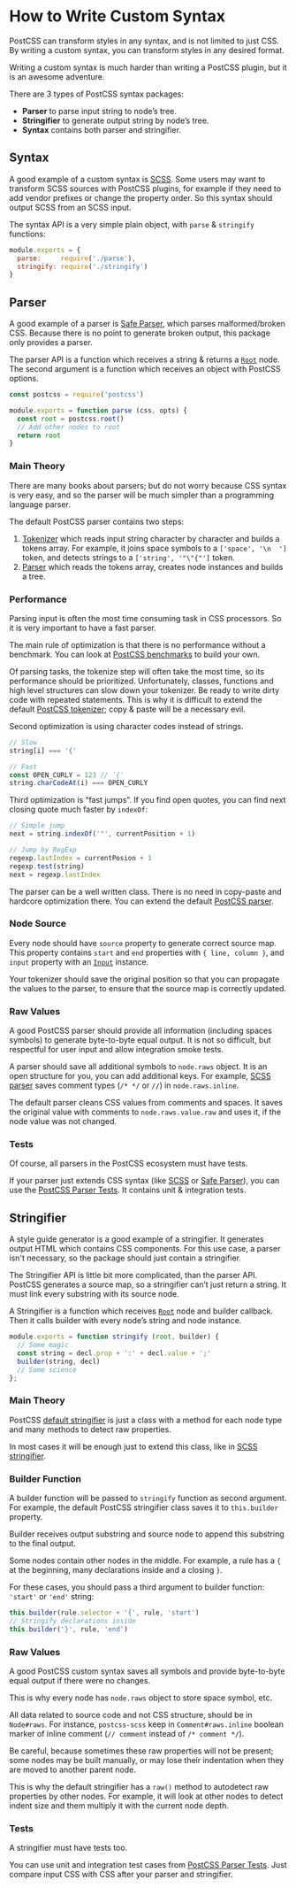 # How to Write Custom Syntax

PostCSS can transform styles in any syntax, and is not limited to just CSS. By writing a custom syntax, you can
transform styles in any desired format.

Writing a custom syntax is much harder than writing a PostCSS plugin, but it is an awesome adventure.

There are 3 types of PostCSS syntax packages:

* **Parser** to parse input string to node’s tree.
* **Stringifier** to generate output string by node’s tree.
* **Syntax** contains both parser and stringifier.

## Syntax

A good example of a custom syntax is [SCSS]. Some users may want to transform SCSS sources with PostCSS plugins, for
example if they need to add vendor prefixes or change the property order. So this syntax should output SCSS from an SCSS
input.

The syntax API is a very simple plain object, with `parse` & `stringify`
functions:

```js
module.exports = {
  parse:     require('./parse'),
  stringify: require('./stringify')
}
```

[SCSS]: https://github.com/postcss/postcss-scss

## Parser

A good example of a parser is [Safe Parser], which parses malformed/broken CSS. Because there is no point to generate
broken output, this package only provides a parser.

The parser API is a function which receives a string & returns a [`Root`] node. The second argument is a function which
receives an object with PostCSS options.

```js
const postcss = require('postcss')

module.exports = function parse (css, opts) {
  const root = postcss.root()
  // Add other nodes to root
  return root
}
```

[Safe Parser]: https://github.com/postcss/postcss-safe-parser
[`Root`]:      http://api.postcss.org/Root.html

### Main Theory

There are many books about parsers; but do not worry because CSS syntax is very easy, and so the parser will be much
simpler than a programming language parser.

The default PostCSS parser contains two steps:

1. [Tokenizer] which reads input string character by character and builds a tokens array. For example, it joins space
   symbols to a `['space', '\n  ']`
   token, and detects strings to a `['string', '"\"{"']` token.
2. [Parser] which reads the tokens array, creates node instances and builds a tree.

[Tokenizer]: https://github.com/postcss/postcss/blob/master/lib/tokenize.es6
[Parser]:    https://github.com/postcss/postcss/blob/master/lib/parser.es6

### Performance

Parsing input is often the most time consuming task in CSS processors. So it is very important to have a fast parser.

The main rule of optimization is that there is no performance without a benchmark. You can look at [PostCSS benchmarks]
to build your own.

Of parsing tasks, the tokenize step will often take the most time, so its performance should be prioritized.
Unfortunately, classes, functions and high level structures can slow down your tokenizer. Be ready to write dirty code
with repeated statements. This is why it is difficult to extend the default [PostCSS tokenizer]; copy & paste will be a
necessary evil.

Second optimization is using character codes instead of strings.

```js
// Slow
string[i] === '{'

// Fast
const OPEN_CURLY = 123 // `{'
string.charCodeAt(i) === OPEN_CURLY
```

Third optimization is “fast jumps”. If you find open quotes, you can find next closing quote much faster by `indexOf`:

```js
// Simple jump
next = string.indexOf('"', currentPosition + 1)

// Jump by RegExp
regexp.lastIndex = currentPosion + 1
regexp.test(string)
next = regexp.lastIndex
```

The parser can be a well written class. There is no need in copy-paste and hardcore optimization there. You can extend
the default [PostCSS parser].

[PostCSS benchmarks]: https://github.com/postcss/benchmark
[PostCSS tokenizer]:  https://github.com/postcss/postcss/blob/master/lib/tokenize.es6
[PostCSS parser]:     https://github.com/postcss/postcss/blob/master/lib/parser.es6

### Node Source

Every node should have `source` property to generate correct source map. This property contains `start` and `end`
properties with `{ line, column }`, and `input` property with an [`Input`] instance.

Your tokenizer should save the original position so that you can propagate the values to the parser, to ensure that the
source map is correctly updated.

[`Input`]: https://github.com/postcss/postcss/blob/master/lib/input.es6

### Raw Values

A good PostCSS parser should provide all information (including spaces symbols)
to generate byte-to-byte equal output. It is not so difficult, but respectful for user input and allow integration smoke
tests.

A parser should save all additional symbols to `node.raws` object. It is an open structure for you, you can add
additional keys. For example, [SCSS parser] saves comment types (`/* */` or `//`)
in `node.raws.inline`.

The default parser cleans CSS values from comments and spaces. It saves the original value with comments
to `node.raws.value.raw` and uses it, if the node value was not changed.

[SCSS parser]: https://github.com/postcss/postcss-scss

### Tests

Of course, all parsers in the PostCSS ecosystem must have tests.

If your parser just extends CSS syntax (like [SCSS] or [Safe Parser]), you can use the [PostCSS Parser Tests]. It
contains unit & integration tests.

[PostCSS Parser Tests]: https://github.com/postcss/postcss-parser-tests

## Stringifier

A style guide generator is a good example of a stringifier. It generates output HTML which contains CSS components. For
this use case, a parser isn't necessary, so the package should just contain a stringifier.

The Stringifier API is little bit more complicated, than the parser API. PostCSS generates a source map, so a
stringifier can’t just return a string. It must link every substring with its source node.

A Stringifier is a function which receives [`Root`] node and builder callback. Then it calls builder with every node’s
string and node instance.

```js
module.exports = function stringify (root, builder) {
  // Some magic
  const string = decl.prop + ':' + decl.value + ';'
  builder(string, decl)
  // Some science
};
```

### Main Theory

PostCSS [default stringifier] is just a class with a method for each node type and many methods to detect raw
properties.

In most cases it will be enough just to extend this class, like in [SCSS stringifier].

[default stringifier]: https://github.com/postcss/postcss/blob/master/lib/stringifier.es6
[SCSS stringifier]:    https://github.com/postcss/postcss-scss/blob/master/lib/scss-stringifier.es6

### Builder Function

A builder function will be passed to `stringify` function as second argument. For example, the default PostCSS
stringifier class saves it to `this.builder` property.

Builder receives output substring and source node to append this substring to the final output.

Some nodes contain other nodes in the middle. For example, a rule has a `{`
at the beginning, many declarations inside and a closing `}`.

For these cases, you should pass a third argument to builder function:
`'start'` or `'end'` string:

```js
this.builder(rule.selector + '{', rule, 'start')
// Stringify declarations inside
this.builder('}', rule, 'end')
```

### Raw Values

A good PostCSS custom syntax saves all symbols and provide byte-to-byte equal output if there were no changes.

This is why every node has `node.raws` object to store space symbol, etc.

All data related to source code and not CSS structure, should be in `Node#raws`. For instance, `postcss-scss` keep
in `Comment#raws.inline` boolean marker of inline comment (`// comment` instead of `/* comment */`).

Be careful, because sometimes these raw properties will not be present; some nodes may be built manually, or may lose
their indentation when they are moved to another parent node.

This is why the default stringifier has a `raw()` method to autodetect raw properties by other nodes. For example, it
will look at other nodes to detect indent size and them multiply it with the current node depth.

### Tests

A stringifier must have tests too.

You can use unit and integration test cases from [PostCSS Parser Tests]. Just compare input CSS with CSS after your
parser and stringifier.

[PostCSS Parser Tests]: https://github.com/postcss/postcss-parser-tests
